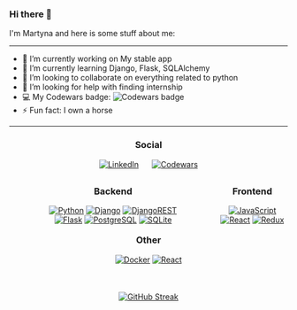 ### Hi there 👋

I'm Martyna and here is some stuff about me:



<!--
**Renderfairy/Renderfairy** is a ✨ _special_ ✨ repository because its `README.md` (this file) appears on your GitHub profile.

Here are some ideas to get you started:
-->
---

- 🔭 I’m currently working on My stable app
- 🌱 I’m currently learning Django, Flask, SQLAlchemy
- 👯 I’m looking to collaborate on everything related to python
- 🤔 I’m looking for help with finding internship
- 💻 My Codewars badge: <img src="https://www.codewars.com/users/Renderfairy/badges/micro" alt="Codewars badge">
- ⚡ Fun fact: I own a horse

---

<html lang="en">
<div style="display: block; margin-left: auto; margin-right: auto">
    <h3 style="text-align: center">Social</h3>
    <p style="text-align: center">
        <a href="https://www.linkedin.com/in/martyna-witkowska-3b101684/" style="padding: 10px"><img src="https://img.shields.io/badge/-0077B5?logo=linkedin&logoColor=white" alt="LinkedIn"></a>
        <a href="https://www.codewars.com/users/Renderfairy" style="padding: 10px"><img src="https://img.shields.io/badge/-B1361E?logo=Codewars&logoColor=whitee" alt="Codewars"></a>
    </p>
</div>


<div>
    <div style="height: 5rem; display: flex; align-items: center; justify-content: center; text-align: center">
        <div style="margin: 3rem">
            <h3>Backend</h3>
            <a href="https://www.python.org"><img src="https://img.shields.io/badge/--3776AB?logo=python&logoColor=FFF" alt="Python"></a>
            <a href="https://www.djangoproject.com/"><img src="https://img.shields.io/badge/--092E20?logo=django&logoColor=FFF" alt="Django"></a>
            <a href="https://www.django-rest-framework.org/" ><img src="https://img.shields.io/badge/-REST-092E20?logo=django&logoColor=FFF" alt="DjangoREST"></a>
            <a href="https://flask.palletsprojects.com/en/2.2.x/"><img src="https://img.shields.io/badge/-000000?logo=flask&logoColor=FFF" alt="Flask"></a>
            <a href="https://www.postgresql.org/"><img src="https://img.shields.io/badge/-4169E1?logo=postgresql&logoColor=FFF" alt="PostgreSQL"></a>
            <a href="https://www.sqlite.org/index.html" ><img src="https://img.shields.io/badge/-003B57?logo=sqlite&logoColor=FFF" alt="SQLite"></a>
        </div>
        <div>
            <h3>Frontend</h3>
            <a href="https://www.javascript.com/"><img src="https://img.shields.io/badge/--F7DF1E?logo=javascript&logoColor=000" alt="JavaScript"></a>
            <a href="https://reactjs.org/"><img src="https://img.shields.io/badge/-61DAFB?logo=react&logoColor=000" alt="React"></a>
            <a href="https://redux.js.org/"><img src="https://img.shields.io/badge/-764ABC?logo=redux&logoColor=white" alt="Redux"></a>
        </div>
    </div>
    <div style="height: 5rem; display: flex; align-items: center; justify-content: center; text-align: center">
        <div style="margin: 3rem">
            <h3>Other</h3>
            <a href="https://www.docker.com/"><img src="https://img.shields.io/badge/--2496ED?logo=docker&logoColor=FFF" alt="Docker"></a>
            <a href="https://git-scm.com/"><img src="https://img.shields.io/badge/-F05032?logo=git&logoColor=FFF" alt="React"></a>
        </div>    
    </div>
    <div style="height: 5rem; display: block; align-items: center; justify-content: center; text-align: center">
        <div style="margin: 3rem">
            <a href="https://git.io/streak-stats"><img src="https://github-readme-streak-stats.herokuapp.com?user=martynawitkowska&theme=tokyonight" alt="GitHub Streak"></a>
        </div>
    </div>
</div>

</html>
